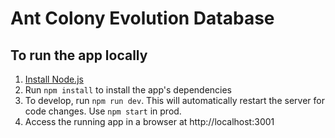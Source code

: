 # Ant Colony Evolution Database

## To run the app locally
1. [Install Node.js][]
2. Run `npm install` to install the app's dependencies
3. To develop, run `npm run dev`. This will automatically restart the server for code changes. Use `npm start` in prod.
4. Access the running app in a browser at http://localhost:3001

[Install Node.js]: https://nodejs.org/en/download/
